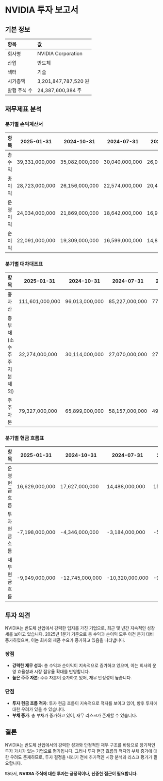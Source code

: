 # NVIDIA 투자 보고서

## 기본 정보
| 항목                | 값                  |
|:------------------|:-------------------|
| 회사명            | NVIDIA Corporation   |
| 산업              | 반도체              |
| 섹터              | 기술                |
| 시가총액          | 3,201,847,787,520 원 |
| 발행 주식 수      | 24,387,600,384 주   |

## 재무제표 분석

### 분기별 손익계산서
| 항목              | 2025-01-31 | 2024-10-31 | 2024-07-31 | 2024-04-30 | 2024-01-31 | 2023-10-31 |
|:-----------------|------------|------------|------------|------------|------------|------------|
| 총 수익          | 39,331,000,000 | 35,082,000,000 | 30,040,000,000 | 26,044,000,000 | 22,103,000,000 | -          |
| 총 이익          | 28,723,000,000 | 26,156,000,000 | 22,574,000,000 | 20,406,000,000 | 16,791,000,000 | -          |
| 운영 이익        | 24,034,000,000 | 21,869,000,000 | 18,642,000,000 | 16,909,000,000 | 13,614,000,000 | -          |
| 순이익           | 22,091,000,000 | 19,309,000,000 | 16,599,000,000 | 14,881,000,000 | 12,285,000,000 | -          |

### 분기별 대차대조표
| 항목                                   | 2025-01-31 | 2024-10-31 | 2024-07-31 | 2024-04-30 | 2024-01-31 | 2023-10-31 |
|:--------------------------------------|------------|------------|------------|------------|------------|------------|
| 총 자산                               | 111,601,000,000 | 96,013,000,000 | 85,227,000,000 | 77,072,000,000 | 65,728,000,000 | -          |
| 총 부채 (소수주주 지분 제외)        | 32,274,000,000 | 30,114,000,000 | 27,070,000,000 | 27,930,000,000 | 22,750,000,000 | -          |
| 주주 자본                             | 79,327,000,000 | 65,899,000,000 | 58,157,000,000 | 49,142,000,000 | 42,978,000,000 | -          |

### 분기별 현금 흐름표
| 항목                     | 2025-01-31 | 2024-10-31 | 2024-07-31 | 2024-04-30 | 2024-01-31 | 2023-10-31 |
|:------------------------|------------|------------|------------|------------|------------|------------|
| 운영 현금 흐름         | 16,629,000,000 | 17,627,000,000 | 14,488,000,000 | 15,345,000,000 | 11,499,000,000 | -          |
| 투자 현금 흐름         | -7,198,000,000 | -4,346,000,000 | -3,184,000,000 | -5,693,000,000 | -6,109,000,000 | -          |
| 재무 현금 흐름         | -9,949,000,000 | -12,745,000,000 | -10,320,000,000 | -9,345,000,000 | -3,629,000,000 | -          |

## 투자 의견

NVIDIA는 반도체 산업에서 강력한 입지를 가진 기업으로, 최근 몇 년간 지속적인 성장세를 보이고 있습니다. 2025년 1분기 기준으로 총 수익과 순이익 모두 이전 분기 대비 증가하였으며, 이는 회사의 제품 수요가 증가하고 있음을 나타냅니다. 

### 장점
- **강력한 재무 성과**: 총 수익과 순이익이 지속적으로 증가하고 있으며, 이는 회사의 운영 효율성과 시장 점유율 확대를 반영합니다.
- **높은 주주 자본**: 주주 자본이 증가하고 있어, 재무 안정성이 높습니다.

### 단점
- **투자 현금 흐름 적자**: 투자 현금 흐름이 지속적으로 적자를 보이고 있어, 향후 투자에 대한 우려가 있을 수 있습니다.
- **부채 증가**: 총 부채가 증가하고 있어, 재무 리스크가 존재할 수 있습니다.

## 결론

NVIDIA는 반도체 산업에서의 강력한 성과와 안정적인 재무 구조를 바탕으로 장기적인 투자 가치가 있는 기업으로 평가됩니다. 그러나 투자 현금 흐름의 적자와 부채 증가에 대한 우려도 존재하므로, 투자 결정을 내리기 전에 추가적인 시장 분석과 리스크 평가가 필요합니다. 

따라서, **NVIDIA 주식에 대한 투자는 긍정적이나, 신중한 접근이 필요합니다.**